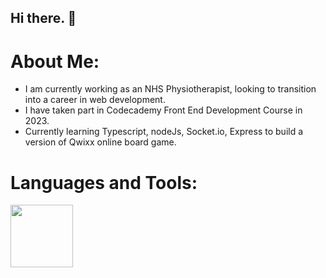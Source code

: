 ## Hi there. 👋

# About Me: 
- I am currently working as an NHS Physiotherapist, looking to transition into a career in web development. 
- I have taken part in Codecademy Front End Development Course in 2023.
- Currently learning Typescript, nodeJs, Socket.io, Express to build a version of Qwixx online board game.

# Languages and Tools:

<img src=svg xmlns="http://www.w3.org/2000/svg" x="0px" y="0px" width="100" height="100" viewBox="0 0 48 48"/>
